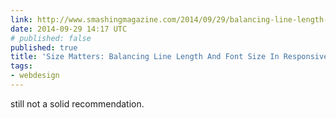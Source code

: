 ```yaml
---
link: http://www.smashingmagazine.com/2014/09/29/balancing-line-length-font-size-responsive-web-design/
date: 2014-09-29 14:17 UTC
# published: false
published: true
title: 'Size Matters: Balancing Line Length And Font Size In Responsive Web Design'
tags:
- webdesign
---
```


still not a solid recommendation.
